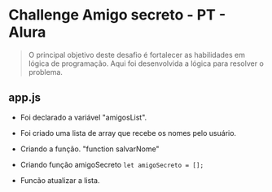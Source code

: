 # Challenge Amigo secreto - PT - Alura
> O principal objetivo deste desafio é fortalecer as habilidades em lógica de programação. 
> Aqui foi desenvolvida a lógica para resolver o problema.

## app.js

* Foi declarado a variável "amigosList".
* Foi criado uma lista de array que recebe os nomes pelo usuário.
* Criando a função. "function salvarNome"

* Criando função amigoSecreto 
   ``` let amigoSecreto = [];  ```

* Funcão atualizar a lista.